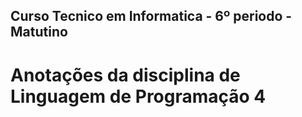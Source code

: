 ## Curso Tecnico em Informatica - 6º periodo - Matutino
# Anotações da disciplina de Linguagem de Programação 4